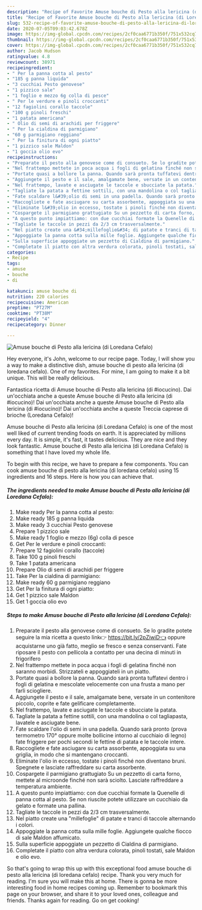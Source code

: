 ```yaml
---
description: "Recipe of Favorite Amuse bouche di Pesto alla lericina (di Loredana Cefalo)"
title: "Recipe of Favorite Amuse bouche di Pesto alla lericina (di Loredana Cefalo)"
slug: 532-recipe-of-favorite-amuse-bouche-di-pesto-alla-lericina-di-loredana-cefalo
date: 2020-07-05T09:03:42.678Z
image: https://img-global.cpcdn.com/recipes/2cf0caa6771b350f/751x532cq70/amuse-bouche-di-pesto-alla-lericina-di-loredana-cefalo-recipe-main-photo.jpg
thumbnail: https://img-global.cpcdn.com/recipes/2cf0caa6771b350f/751x532cq70/amuse-bouche-di-pesto-alla-lericina-di-loredana-cefalo-recipe-main-photo.jpg
cover: https://img-global.cpcdn.com/recipes/2cf0caa6771b350f/751x532cq70/amuse-bouche-di-pesto-alla-lericina-di-loredana-cefalo-recipe-main-photo.jpg
author: Jacob Hudson
ratingvalue: 4.8
reviewcount: 38971
recipeingredient:
- " Per la panna cotta al pesto"
- "185 g panna liquida"
- "3 cucchiai Pesto genovese"
- "1 pizzico sale"
- "1 foglio e mezzo 6g colla di pesce"
- " Per le verdure e pinoli croccanti"
- "12 fagiolini corallo taccole"
- "100 g pinoli freschi"
- "1 patata americana"
- " Olio di semi di arachidi per friggere"
- " Per la cialdina di parmigiano"
- "60 g parmigiano reggiano"
- " Per la finitura di ogni piatto"
- "1 pizzico sale Maldon"
- "1 goccia olio evo"
recipeinstructions:
- "Preparate il pesto alla genovese come di consueto. Se lo gradite potete seguire la mia ricetta a questo link👉 https://bit.ly/2pZiwiD👈 oppure acquistarne uno già fatto, meglio se fresco e senza conservanti. Fate riposare il pesto con pellicola a contatto per una decina di minuti in frigorifero"
- "Nel frattempo mettete in poca acqua i fogli di gelatina finché non saranno morbidi. Strizzateli e appoggiateli in un piatto."
- "Portate quasi a bollore la panna. Quando sarà pronta tuffatevi dentro i fogli di gelatina e mescolate velocemente con una frusta a mano per farli sciogliere."
- "Aggiungete il pesto e il sale, amalgamate bene, versate in un contenitore piccolo, coprite e fate gelificare completamente."
- "Nel frattempo, lavate e asciugate le taccole e sbucciate la patata."
- "Tagliate la patata a fettine sottili, con una mandolina o col tagliapasta, lavatele e asciugate bene."
- "Fate scaldare l&#39;olio di semi in una padella. Quando sarà pronto (prova termometro 170° oppure molte bollicine intorno al cucchiaio di legno) fate friggere per pochi secondi le fettine di patata e le taccole intere."
- "Raccogliete e fate asciugare su carta assorbente, appoggiata su una griglia, in modo che si mantengano croccanti."
- "Eliminate l&#39;olio in eccesso, tostate i pinoli finché non diventano bruni. Spegnete e lasciate raffreddare su carta assorbente."
- "Cospargete il parmigiano grattugiato Su un pezzetto di carta forno, mettete al microonde finché non sarà sciolto. Lasciate raffreddare a temperatura ambiente."
- "A questo punto impiattiamo: con due cucchiai formate la Quenelle di panna cotta al pesto. Se non riuscite potete utilizzare un cucchiaio da gelato e formate una pallina."
- "Tagliate le taccole in pezzi da 2/3 cm trasversalmente."
- "Nel piatto create una &#34;millefoglie&#34; di patate e tranci di taccole alternando i colori."
- "Appoggiate la panna cotta sulla mille foglie. Aggiungete qualche fiocco di sale Maldon affumicato."
- "Sulla superficie appoggiate un pezzetto di Cialdina di parmigiano."
- "Completate il piatto con altra verdura colorata, pinoli tostati, sale Maldon e olio evo."
categories:
- Recipe
tags:
- amuse
- bouche
- di

katakunci: amuse bouche di 
nutrition: 220 calories
recipecuisine: American
preptime: "PT27M"
cooktime: "PT38M"
recipeyield: "4"
recipecategory: Dinner

---
```



![Amuse bouche di Pesto alla lericina (di Loredana Cefalo)](https://img-global.cpcdn.com/recipes/2cf0caa6771b350f/751x532cq70/amuse-bouche-di-pesto-alla-lericina-di-loredana-cefalo-recipe-main-photo.jpg)

Hey everyone, it's John, welcome to our recipe page. Today, I will show you a way to make a distinctive dish, amuse bouche di pesto alla lericina (di loredana cefalo). One of my favorites. For mine, I am going to make it a bit unique. This will be really delicious.

Fantastica ricetta di Amuse bouche di Pesto alla lericina (di #iocucino). Dai un&#39;occhiata anche a queste Amuse bouche di Pesto alla lericina (di #iocucino)! Dai un&#39;occhiata anche a queste Amuse bouche di Pesto alla lericina (di #iocucino)! Dai un&#39;occhiata anche a queste Treccia caprese di brioche (Loredana Cefalo)!

Amuse bouche di Pesto alla lericina (di Loredana Cefalo) is one of the most well liked of current trending foods on earth. It is appreciated by millions every day. It is simple, it's fast, it tastes delicious. They are nice and they look fantastic. Amuse bouche di Pesto alla lericina (di Loredana Cefalo) is something that I have loved my whole life.


To begin with this recipe, we have to prepare a few components. You can cook amuse bouche di pesto alla lericina (di loredana cefalo) using 15 ingredients and 16 steps. Here is how you can achieve that.

<!--inarticleads1-->

##### The ingredients needed to make Amuse bouche di Pesto alla lericina (di Loredana Cefalo):

1. Make ready  Per la panna cotta al pesto:
1. Make ready 185 g panna liquida
1. Make ready 3 cucchiai Pesto genovese
1. Prepare 1 pizzico sale
1. Make ready 1 foglio e mezzo (6g) colla di pesce
1. Get  Per le verdure e pinoli croccanti:
1. Prepare 12 fagiolini corallo (taccole)
1. Take 100 g pinoli freschi
1. Take 1 patata americana
1. Prepare  Olio di semi di arachidi per friggere
1. Take  Per la cialdina di parmigiano:
1. Make ready 60 g parmigiano reggiano
1. Get  Per la finitura di ogni piatto:
1. Get 1 pizzico sale Maldon
1. Get 1 goccia olio evo




<!--inarticleads2-->

##### Steps to make Amuse bouche di Pesto alla lericina (di Loredana Cefalo):

1. Preparate il pesto alla genovese come di consueto. Se lo gradite potete seguire la mia ricetta a questo link👉 https://bit.ly/2pZiwiD👈 oppure acquistarne uno già fatto, meglio se fresco e senza conservanti. Fate riposare il pesto con pellicola a contatto per una decina di minuti in frigorifero
1. Nel frattempo mettete in poca acqua i fogli di gelatina finché non saranno morbidi. Strizzateli e appoggiateli in un piatto.
1. Portate quasi a bollore la panna. Quando sarà pronta tuffatevi dentro i fogli di gelatina e mescolate velocemente con una frusta a mano per farli sciogliere.
1. Aggiungete il pesto e il sale, amalgamate bene, versate in un contenitore piccolo, coprite e fate gelificare completamente.
1. Nel frattempo, lavate e asciugate le taccole e sbucciate la patata.
1. Tagliate la patata a fettine sottili, con una mandolina o col tagliapasta, lavatele e asciugate bene.
1. Fate scaldare l&#39;olio di semi in una padella. Quando sarà pronto (prova termometro 170° oppure molte bollicine intorno al cucchiaio di legno) fate friggere per pochi secondi le fettine di patata e le taccole intere.
1. Raccogliete e fate asciugare su carta assorbente, appoggiata su una griglia, in modo che si mantengano croccanti.
1. Eliminate l&#39;olio in eccesso, tostate i pinoli finché non diventano bruni. Spegnete e lasciate raffreddare su carta assorbente.
1. Cospargete il parmigiano grattugiato Su un pezzetto di carta forno, mettete al microonde finché non sarà sciolto. Lasciate raffreddare a temperatura ambiente.
1. A questo punto impiattiamo: con due cucchiai formate la Quenelle di panna cotta al pesto. Se non riuscite potete utilizzare un cucchiaio da gelato e formate una pallina.
1. Tagliate le taccole in pezzi da 2/3 cm trasversalmente.
1. Nel piatto create una &#34;millefoglie&#34; di patate e tranci di taccole alternando i colori.
1. Appoggiate la panna cotta sulla mille foglie. Aggiungete qualche fiocco di sale Maldon affumicato.
1. Sulla superficie appoggiate un pezzetto di Cialdina di parmigiano.
1. Completate il piatto con altra verdura colorata, pinoli tostati, sale Maldon e olio evo.




So that's going to wrap this up with this exceptional food amuse bouche di pesto alla lericina (di loredana cefalo) recipe. Thank you very much for reading. I'm sure you will make this at home. There is gonna be more interesting food in home recipes coming up. Remember to bookmark this page on your browser, and share it to your loved ones, colleague and friends. Thanks again for reading. Go on get cooking!
